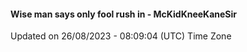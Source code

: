 #### Wise man says only fool rush in - McKidKneeKaneSir
Updated on 26/08/2023 - 08:09:04 (UTC) Time Zone
